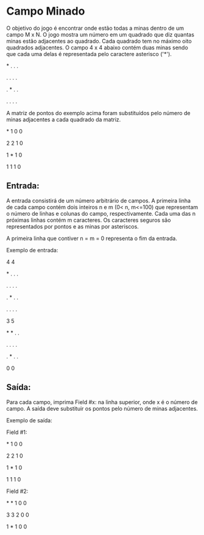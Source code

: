 # Campo Minado

O objetivo do jogo é encontrar onde estão todas a minas dentro de um campo  M x N.  O jogo mostra um número em um quadrado que diz quantas minas estão adjacentes ao quadrado. Cada quadrado tem no máximo oito quadrados adjacentes. O campo 4 x 4 abaixo contém duas minas sendo que cada uma delas é representada pelo caractere asterisco ('*').

\* . . .

. . . .

. \* . .

. . . .

A matriz de pontos do exemplo acima foram substituídos pelo número de minas adjacentes a cada quadrado da matriz.

\* 1 0 0

2 2 1 0

1 \* 1 0

1 1 1 0

## Entrada:

A entrada consistirá de um número arbitrário de campos. A primeira linha de cada campo contém dois inteiros n e m (0< n, m<=100) que representam o número de linhas e colunas do campo, respectivamente. Cada uma das n  próximas linhas contém m caracteres. Os caracteres seguros são representados por pontos e as minas por asteriscos.

A primeira linha que contiver n = m = 0 representa o fim da entrada.

Exemplo de entrada:

4 4

\* . . .

. . . .

. \* . .

. . . .

3 5

\* \* . .

. . . .

. \* . .

0 0

## Saída:

Para cada campo, imprima Field #x: na linha superior, onde x é o número de campo. A saída deve substituir  os pontos pelo número de minas adjacentes.

Exemplo de saída:

Field #1:

\* 1 0 0

2 2 1 0

1 \* 1 0

1 1 1 0

Field #2:

\* \* 1 0 0

3 3 2 0 0

1 \* 1 0 0


